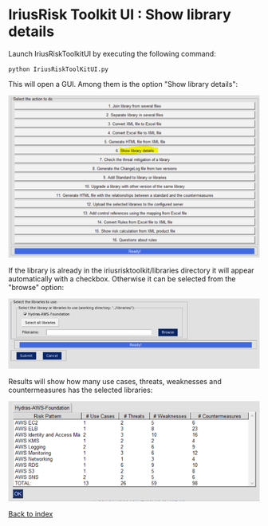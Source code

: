 IriusRisk Toolkit UI : Show library details
==================================================================    

Launch IriusRiskToolkitUI by executing the following command:    

``` 
python IriusRiskToolKitUI.py
```    

This will open a GUI. Among them is the option "Show library details":

![](attachments/1053360139/1053458433.png?width=680)

If the library is already in the iriusrisktoolkit/libraries directory it
will appear automatically with a checkbox. Otherwise it can be selected
from the "browse" option:

![](attachments/1053360139/1053294605.png)

Results will show how many use cases, threats, weaknesses and
countermeasures has the selected libraries:

![](attachments/1053360139/1053360146.png)    

[Back to index](Readme.md)